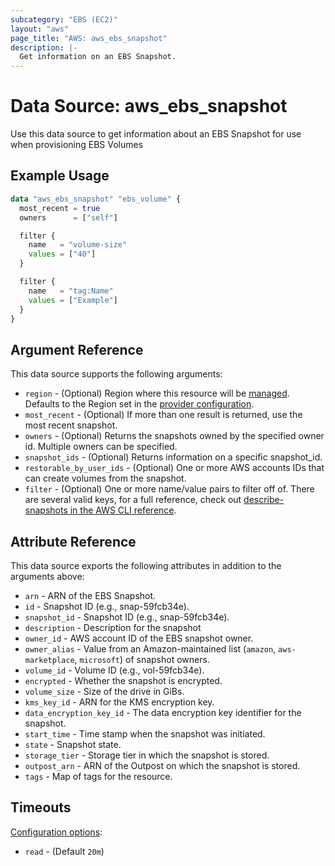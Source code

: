 ```yaml
---
subcategory: "EBS (EC2)"
layout: "aws"
page_title: "AWS: aws_ebs_snapshot"
description: |-
  Get information on an EBS Snapshot.
---
```


# Data Source: aws_ebs_snapshot

Use this data source to get information about an EBS Snapshot for use when provisioning EBS Volumes

## Example Usage

```terraform
data "aws_ebs_snapshot" "ebs_volume" {
  most_recent = true
  owners      = ["self"]

  filter {
    name   = "volume-size"
    values = ["40"]
  }

  filter {
    name   = "tag:Name"
    values = ["Example"]
  }
}
```

## Argument Reference

This data source supports the following arguments:

* `region` - (Optional) Region where this resource will be [managed](https://docs.aws.amazon.com/general/latest/gr/rande.html#regional-endpoints). Defaults to the Region set in the [provider configuration](https://registry.terraform.io/providers/hashicorp/aws/latest/docs#aws-configuration-reference).
* `most_recent` - (Optional) If more than one result is returned, use the most recent snapshot.
* `owners` - (Optional) Returns the snapshots owned by the specified owner id. Multiple owners can be specified.
* `snapshot_ids` - (Optional) Returns information on a specific snapshot_id.
* `restorable_by_user_ids` - (Optional) One or more AWS accounts IDs that can create volumes from the snapshot.
* `filter` - (Optional) One or more name/value pairs to filter off of. There are several valid keys, for a full reference, check out [describe-snapshots in the AWS CLI reference][1].

## Attribute Reference

This data source exports the following attributes in addition to the arguments above:

* `arn` - ARN of the EBS Snapshot.
* `id` - Snapshot ID (e.g., snap-59fcb34e).
* `snapshot_id` - Snapshot ID (e.g., snap-59fcb34e).
* `description` - Description for the snapshot
* `owner_id` - AWS account ID of the EBS snapshot owner.
* `owner_alias` - Value from an Amazon-maintained list (`amazon`, `aws-marketplace`, `microsoft`) of snapshot owners.
* `volume_id` - Volume ID (e.g., vol-59fcb34e).
* `encrypted` - Whether the snapshot is encrypted.
* `volume_size` - Size of the drive in GiBs.
* `kms_key_id` - ARN for the KMS encryption key.
* `data_encryption_key_id` - The data encryption key identifier for the snapshot.
* `start_time` - Time stamp when the snapshot was initiated.
* `state` - Snapshot state.
* `storage_tier` - Storage tier in which the snapshot is stored.
* `outpost_arn` - ARN of the Outpost on which the snapshot is stored.
* `tags` - Map of tags for the resource.

## Timeouts

[Configuration options](https://developer.hashicorp.com/terraform/language/resources/syntax#operation-timeouts):

- `read` - (Default `20m`)

[1]: http://docs.aws.amazon.com/cli/latest/reference/ec2/describe-snapshots.html
